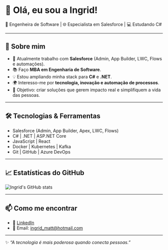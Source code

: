 # 👋 Olá, eu sou a Ingrid!

🚀 Engenheira de Software | 🌐 Especialista em Salesforce | 💻 Estudando C#

---

## 🌟 Sobre mim

- 🔭 Atualmente trabalho com **Salesforce** (Admin, App Builder, LWC, Flows e automações).  
- 📚 Faço **MBA em Engenharia de Software**.  
- 💡 Estou ampliando minha stack para **C#** e **.NET**.  
- 🌍 Interesso-me por **tecnologia, inovação e automação de processos**.  
- 🎯 Objetivo: criar soluções que gerem impacto real e simplifiquem a vida das pessoas.  

---

## 🛠️ Tecnologias & Ferramentas

- Salesforce (Admin, App Builder, Apex, LWC, Flows)  
- C# | .NET | ASP.NET Core  
- JavaScript | React  
- Docker | Kubernetes | Kafka  
- Git | GitHub | Azure DevOps  

---

## 📈 Estatísticas do GitHub

![Ingrid's GitHub stats](https://github-readme-stats.vercel.app/api?username=IngridMattos&show_icons=true&theme=dracula)

---

## 📫 Como me encontrar

- 💼 [LinkedIn](https://www.linkedin.com/in/ingrid-mattos/)  
- 📧 Email: ingrid_matt@hotmail.com  

---

✨ _“A tecnologia é mais poderosa quando conecta pessoas.”_



